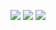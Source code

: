 ![](http://i.imgur.com/bRxafVy.jpg)
![](http://i.imgur.com/wlU1O6Y.jpg)
![](http://i.imgur.com/Y249396.jpg)
